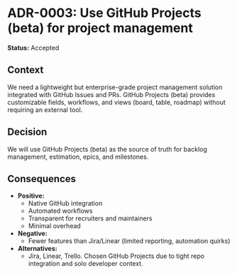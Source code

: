 # ADR-0003: Use GitHub Projects (beta) for project management

**Status:** Accepted

## Context
We need a lightweight but enterprise-grade project management solution integrated with GitHub Issues and PRs. GitHub Projects (beta) provides customizable fields, workflows, and views (board, table, roadmap) without requiring an external tool.

## Decision
We will use GitHub Projects (beta) as the source of truth for backlog management, estimation, epics, and milestones.

## Consequences
- **Positive:**  
  - Native GitHub integration  
  - Automated workflows  
  - Transparent for recruiters and maintainers  
  - Minimal overhead  
- **Negative:**  
  - Fewer features than Jira/Linear (limited reporting, automation quirks)  
- **Alternatives:**  
  - Jira, Linear, Trello. Chosen GitHub Projects due to tight repo integration and solo developer context.
